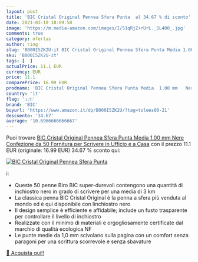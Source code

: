 ```yaml
---
layout: post
title: 'BIC Cristal Original Pennea Sfera Punta  al 34.67 % di sconto'
date: 2021-03-10 18:09:58
image: 'https://m.media-amazon.com/images/I/51qRjZ+rUrL._SL400_.jpg'
comments: true
category: ofertas
author: ring
slug: 'B000I5ZK2U-it BIC Cristal Original Pennea Sfera Punta Media 1.00 mm Nere...'
sku: 'B000I5ZK2U-it'
tags: [  ]
actualPrice: 11.1 EUR
currency: EUR
price: 11.1
comparePrice: 16.99 EUR
prodname: 'BIC Cristal Original Pennea Sfera Punta Media  1.00 mm   Nere  Confezione da 50  Fornitura per Scrivere in Ufficio e a Casa'
country: 'it'
flag: '🇮🇹'
brand: 'BIC'
buyurl: 'https://www.amazon.it/dp/B000I5ZK2U/?tag=tolees00-21'
descuento: '34.67'
average: '10.6966666666667'
---
```


Puoi trovare [BIC Cristal Original Pennea Sfera Punta Media  1.00 mm   Nere  Confezione da 50  Fornitura per Scrivere in Ufficio e a Casa](https://www.amazon.it/dp/B000I5ZK2U/?tag=tolees00-21) con il prezzo 11.1 EUR (originale: 16.99 EUR) 34.67 % sconto qui:

[![BIC Cristal Original Pennea Sfera Punta ](https://m.media-amazon.com/images/I/51qRjZ+rUrL._SL400_.jpg)](https://www.amazon.it/dp/B000I5ZK2U/?tag=tolees00-21)

ℹ️:

- Queste 50 penne Biro BIC super-durevoli contengono una quantità di inchiostro nero in grado di scrivere per una media di 3 km
- La classica penna BIC Cristal Original è la penna a sfera più venduta al mondo ed è qui disponibile con linchiostro nero
- Il design semplice è efficiente e affidabile; include un fusto trasparente per controllare il livello di inchiostro
- Realizzate con il minimo di materiali e orgogliosamente certificate dal marchio di qualità ecologica NF
- Le punte medie da 1,0 mm scivolano sulla pagina con un comfort senza paragoni per una scrittura scorrevole e senza sbavature

[🛒 Acquista qui!!](https://www.amazon.it/dp/B000I5ZK2U/?tag=tolees00-21)
